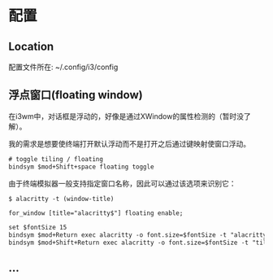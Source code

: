 # 配置

## Location
配置文件所在: ~/.config/i3/config

## 浮点窗口(floating window)
在i3wm中，对话框是浮动的，好像是通过XWindow的属性检测的（暂时没了解）。<br>

我的需求是想要使终端打开默认浮动而不是打开之后通过键映射使窗口浮动。

```txt
# toggle tiling / floating
bindsym $mod+Shift+space floating toggle
```

由于终端模拟器一般支持指定窗口名称，因此可以通过该选项来识别它：
```shell
$ alacritty -t (window-title)
```

```txt
for_window [title="alacritty$"] floating enable;

set $fontSize 15
bindsym $mod+Return exec alacritty -o font.size=$fontSize -t "alacritty"
bindsym $mod+Shift+Return exec alacritty -o font.size=$fontSize -t "tilling"
```

## ...
